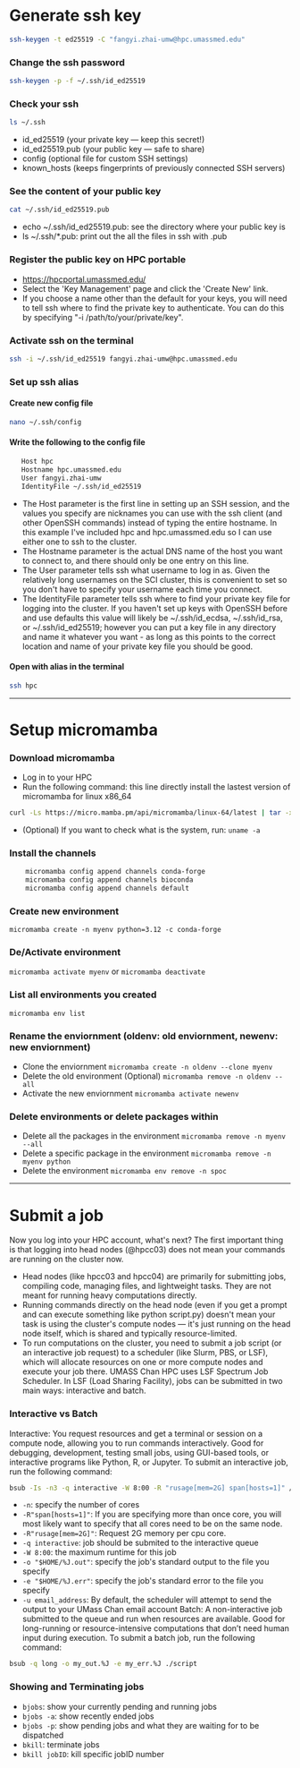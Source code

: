 # Generate ssh key
```bash 
ssh-keygen -t ed25519 -C "fangyi.zhai-umw@hpc.umassmed.edu"
```

### Change the ssh password
```bash 
ssh-keygen -p -f ~/.ssh/id_ed25519
```

### Check your ssh
```bash 
ls ~/.ssh
```
- id_ed25519 (your private key — keep this secret!)
- id_ed25519.pub (your public key — safe to share)
- config (optional file for custom SSH settings)
- known_hosts (keeps fingerprints of previously connected SSH servers)

### See the content of your public key
```bash 
cat ~/.ssh/id_ed25519.pub
```
- echo ~/.ssh/id_ed25519.pub: see the directory where your public key is
- ls ~/.ssh/*.pub: print out the all the files in ssh with .pub
  
### Register the public key on HPC portable
- https://hpcportal.umassmed.edu/
- Select the 'Key Management' page and click the 'Create New' link.
- If you choose a name other than the default for your keys, you will need to tell ssh where to find the private key to authenticate. You can do this by specifying "-i /path/to/your/private/key".

### Activate ssh on the terminal 
``` bash
ssh -i ~/.ssh/id_ed25519 fangyi.zhai-umw@hpc.umassmed.edu
```

### Set up ssh alias
#### Create new config file
```bash
nano ~/.ssh/config
```
#### Write the following to the config file
``` bash
   Host hpc
   Hostname hpc.umassmed.edu
   User fangyi.zhai-umw
   IdentityFile ~/.ssh/id_ed25519
```
- The Host parameter is the first line in setting up an SSH session, and the values you specify are nicknames you can use with the ssh client (and other OpenSSH commands) instead of typing the entire hostname. In this example I've included hpc and hpc.umassmed.edu so I can use either one to ssh to the cluster.
- The Hostname parameter is the actual DNS name of the host you want to connect to, and there should only be one entry on this line.
- The User parameter tells ssh what username to log in as. Given the relatively long usernames on the SCI cluster, this is convenient to set so you don't have to specify your username each time you connect.
- The IdentityFile parameter tells ssh where to find your private key file for logging into the cluster. If you haven't set up keys with OpenSSH before and use defaults this value will likely be ~/.ssh/id_ecdsa, ~/.ssh/id_rsa, or ~/.ssh/id_ed25519; however you can put a key file in any directory and name it whatever you want - as long as this points to the correct location and name of your private key file you should be good.
#### Open with alias in the terminal
``` bash
ssh hpc
```
---
# Setup micromamba
### Download micromamba
- Log in to your HPC
- Run the following command: this line directly install the lastest version of micromamba for linux x86_64
```bash
curl -Ls https://micro.mamba.pm/api/micromamba/linux-64/latest | tar -xvj bin/micromamba
```
- (Optional) If you want to check what is the system, run: ``` uname -a ```
### Install the channels
``` bash
    micromamba config append channels conda-forge
    micromamba config append channels bioconda
    micromamba config append channels default
```
### Create new environment
``` micromamba create -n myenv python=3.12 -c conda-forge ```
### De/Activate environment
``` micromamba activate myenv ```
or
``` micromamba deactivate ```
### List all environments you created
``` micromamba env list ```
### Rename the enviornment (oldenv: old enviornment, newenv: new enviornment)
- Clone the enviornment
``` micromamba create -n oldenv --clone myenv ```
- Delete the old environment (Optional)
``` micromamba remove -n oldenv --all ```
- Activate the new enviornment
``` micromamba activate newenv ```
### Delete environments or delete packages within
- Delete all the packages in the environment
``` micromamba remove -n myenv --all ```
- Delete a specific package in the environment
``` micromamba remove -n myenv python ```
- Delete the environment
``` micromamba env remove -n spoc ```
---
# Submit a job
Now you log into your HPC account, what's next?
The first important thing is that logging into head nodes (@hpcc03) does not mean your commands are running on the cluster now. 
- Head nodes (like hpcc03 and hpcc04) are primarily for submitting jobs, compiling code, managing files, and lightweight tasks. They are not meant for running heavy computations directly.
- Running commands directly on the head node (even if you get a prompt and can execute something like python script.py) doesn't mean your task is using the cluster's compute nodes — it's just running on the head node itself, which is shared and typically resource-limited.
- To run computations on the cluster, you need to submit a job script (or an interactive job request) to a scheduler (like Slurm, PBS, or LSF), which will allocate resources on one or more compute nodes and execute your job there. UMASS Chan HPC uses LSF Spectrum Job Scheduler.
In LSF (Load Sharing Facility), jobs can be submitted in two main ways: interactive and batch.
### Interactive vs Batch
Interactive: You request resources and get a terminal or session on a compute node, allowing you to run commands interactively. Good for debugging, development, testing small jobs, using GUI-based tools, or interactive programs like Python, R, or Jupyter.
To submit an interactive job, run the following command:
``` bash
bsub -Is -n3 -q interactive -W 8:00 -R "rusage[mem=2G] span[hosts=1]" /bin/bash
```
- ```-n```: specify the number of cores
- ```-R"span[hosts=1]"```: If you are specifying more than once core, you will most likely want to specify that all cores need to be on the same node.
- ```-R"rusage[mem=2G]"```: Request 2G memory per cpu core.
- ```-q interactive```: job should be submited to the interactive queue
- ```-W 8:00```: the maximum runtime for this job
- ```-o "$HOME/%J.out"```: specify the job's standard output to the file you specify
- ```-e "$HOME/%J.err"```: specify the job's standard error to the file you specify
- ```-u email_address```: By default, the scheduler will attempt to send the output to your UMass Chan email account
Batch: A non-interactive job submitted to the queue and run when resources are available. Good for long-running or resource-intensive computations that don’t need human input during execution.
To submit a batch job, run the following command:
``` bash
bsub -q long -o my_out.%J -e my_err.%J ./script
```
### Showing and Terminating jobs
- ```bjobs```: show your currently pending and running jobs
- ```bjobs -a```: show recently ended jobs
- ```bjobs -p```: show pending jobs and what they are waiting for to be dispatched
- ```bkill```: terminate jobs
- ```bkill jobID```: kill specific jobID number
